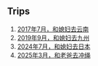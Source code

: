## Trips

1. [2017年7月，和媳妇去云南](./yunnan)
1. [2019年9月，和媳妇去九州](./kyushu)
1. [2024年7月，和媳妇去日本](./japan)
1. [2025年3月，和老爸去冲绳](./okinawa)